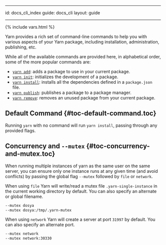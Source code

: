 * * *

id: docs_cli_index guide: docs_cli layout: guide

* * *

{% include vars.html %}

Yarn provides a rich set of command-line commands to help you with various aspects of your Yarn package, including installation, administration, publishing, etc.

While all of the available commands are provided here, in alphabetical order, some of the more popular commands are:

- [`yarn add`]({{url_base}}/docs/cli/add): adds a package to use in your current package.
- [`yarn init`]({{url_base}}/docs/cli/init): initializes the development of a package.
- [`yarn install`]({{url_base}}/docs/cli/install): installs all the dependencies defined in a `package.json` file.
- [`yarn publish`]({{url_base}}/docs/cli/publish): publishes a package to a package manager.
- [`yarn remove`]({{url_base}}/docs/cli/remove): removes an unused package from your current package.

## Default Command [](#toc-default-command){#toc-default-command.toc}

Running `yarn` with no command will run `yarn install`, passing through any provided flags.

## Concurrency and `--mutex` [](#toc-concurrency-and-mutex){#toc-concurrency-and-mutex.toc}

When running multiple instances of yarn as the same user on the same server, you can ensure only one instance runs at any given time (and avoid conflicts) by passing the global flag `--mutex` followed by `file` or `network`.

When using `file` Yarn will write/read a mutex file `.yarn-single-instance` in the current working directory by default. You can also specify an alternate or global filename.

```sh
--mutex dosya
--mutex dosya:/tmp/.yarn-mutex
```

When using `network` Yarn will create a server at port `31997` by default. You can also specify an alternate port.

```sh
--mutex network
--mutex network:30330
```